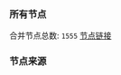 ### 所有节点
合并节点总数: `1555`
[节点链接](https://raw.githubusercontent.com/rzhy1/11/master/sub/sub_merge_base64.txt)

### 节点来源